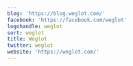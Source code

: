 ```yaml
---
blog: 'https://blog.weglot.com/'
facebook: 'https://facebook.com/weglot'
logohandle: weglot
sort: weglot
title: Weglot
twitter: weglot
website: 'https://weglot.com/'
---
```

